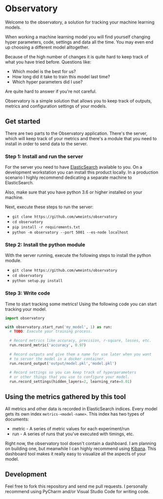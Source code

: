 # Observatory
Welcome to the observatory, a solution for tracking your machine learning models.

When working a machine learning model you will find yourself changing hyper parameters, 
code, settings and data all the time. You may even end up choosing a different model alltogether.

Because of the high number of changes it is quite hard to keep track of what you have tried before.
Questions like:

 - Which model is the best for us?
 - How long did it take to train this model last time?
 - Which hyper parameters did I use?
 
 Are quite hard to answer if you're not careful. 
 
 Observatory is a simple solution that allows you to keep track of outputs, 
 metrics and configuration settings of your models.
 
 
## Get started
There are two parts to the Observatory application. There's the server, which
will keep track of your metrics and there's a module that you need to install 
in order to send data to the server.

### Step 1: Install and run the server
For the server you need to have [ElasticSearch](https://www.elastic.co/products/elasticsearch) available to you. 
On a development workstation you can install this product locally. In a production
scenario I highly recommend dedicating a separate machine to ElasticSearch.

Also, make sure that you have python 3.6 or higher installed on your machine.

Next, execute these steps to run the server:

 * `git clone https://github.com/wmeints/observatory`
 * `cd observatory`
 * `pip install -r requirements.txt`
 * `python -m observatory --port 5001 --es-node localhost`
 
### Step 2: Install the python module
With the server running, execute the following steps to install the python module.

 * `git clone https://github.com/wmeints/observatory`
 * `cd observatory`
 * `python setup.py install`
 
### Step 3: Write code
Time to start tracking some metrics! Using the following code you can start tracking your model.

```python
import observatory

with observatory.start_run('my_model', 1) as run:
  # TODO: Execute your training process.
  
  # Record metrics like accuracy, precision, r-square, losses, etc.
  run.record_metric('accuracy', 0.97)
  
  # Record outputs and give them a name for use later when you want
  # to server the model in a docker container.
  run.record_output('output/model.pkl','model.pkl')
    
  # Record settings so you can keep track of hyperparameters
  # or other things that you use to configure your model.
  run.record_settings(hidden_layers=2, learning_rate=0.01)
```

## Using the metrics gathered by this tool
All metrics and other data is recorded in ElasticSearch indices.
Every model gets its own index `metrics-<model-name>`. This index has two
types of documents:

 - metric - A series of metric values for each experiment/run
 - run - A series of runs that you've executed with timings, etc.

Right now, the observatory tool doesn't contain a dashboard. 
I am planning on building one, but meanwhile I can highly recommend using
[Kibana](https://www.elastic.co/products/kibana). This dashboard tool makes it really easy to visualize all the aspects
of your model.

## Development
Feel free to fork this repository and send me pull requests.
I personally recommend using PyCharm and/or Visual Studio Code for writing code.
